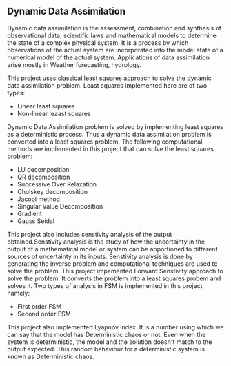 ## Dynamic Data  Assimilation
Dynamic data assimilation is the assessment, combination and synthesis of observational data, scientific laws and mathematical models to determine the state of a complex physical system. It is a process by which observations of the actual system are incorporated into the model state of a numerical model of the actual system. Applications of data assimilation arise mostly in Weather forecasting, hydrology.

This project uses classical least squares approach to solve the dynamic data assimilation problem. Least squares implemented here are of two types:

 * Linear least squares
 * Non-linear leaast squares
 
Dynamic Data Assimilation problem is solved by implementing least squares as a deterministic process. Thus a dynamic data assimilation problem is converted into a least squares problem. The following computational methods are implemented in this project that can solve the least squares problem:
 * LU decomposition
 * QR decomposition
 * Successive Over Relaxation
 * Cholskey decomposition
 * Jacobi method
 * Singular Value Decomposition
 * Gradient 
 * Gauss Seidal
 
 This project also includes senstivity analysis of the output obtained.Senstivity analysis is the study of how the uncertainty in the output of a mathematical model or system can be apportioned to different sources of uncertainty in its inputs. Senstivity analysis is done by generating the inverse problem and computational techniques are used to solve the problem. This project impemented Forward Senstivity approach to solve the problem. It converts the problem into a least squares probem and solves it. Two types of analysis in FSM is implemented in this project namely:
 
  * First order FSM
  * Second order FSM

This project also implemented Lyapnov Index. It is a number using which we can say that the model has Deterministic chaos or not. Even when the system is deterministic, the model and the solution doesn't match to the output expected. This random behaviour for a deterministic system is known as Deterministic chaos. 
